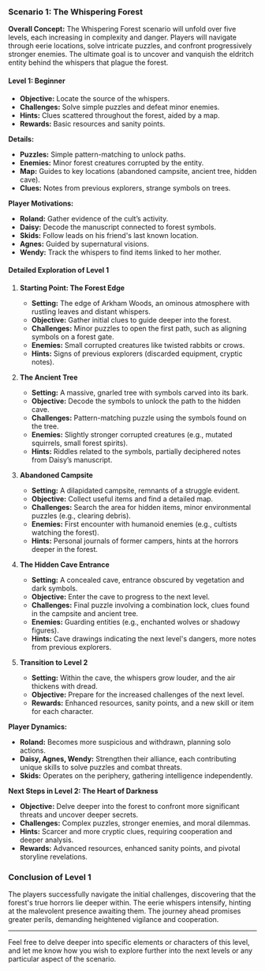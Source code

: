 ### Scenario 1: The Whispering Forest

**Overall Concept:** The Whispering Forest scenario will unfold over five levels, each increasing in complexity and danger. Players will navigate through eerie locations, solve intricate puzzles, and confront progressively stronger enemies. The ultimate goal is to uncover and vanquish the eldritch entity behind the whispers that plague the forest.

#### Level 1: Beginner
- **Objective:** Locate the source of the whispers.
- **Challenges:** Solve simple puzzles and defeat minor enemies.
- **Hints:** Clues scattered throughout the forest, aided by a map.
- **Rewards:** Basic resources and sanity points.

**Details:**
- **Puzzles:** Simple pattern-matching to unlock paths.
- **Enemies:** Minor forest creatures corrupted by the entity.
- **Map:** Guides to key locations (abandoned campsite, ancient tree, hidden cave).
- **Clues:** Notes from previous explorers, strange symbols on trees.

**Player Motivations:**
- **Roland:** Gather evidence of the cult’s activity.
- **Daisy:** Decode the manuscript connected to forest symbols.
- **Skids:** Follow leads on his friend's last known location.
- **Agnes:** Guided by supernatural visions.
- **Wendy:** Track the whispers to find items linked to her mother.

#### Detailed Exploration of Level 1

1. **Starting Point: The Forest Edge**
    - **Setting:** The edge of Arkham Woods, an ominous atmosphere with rustling leaves and distant whispers.
    - **Objective:** Gather initial clues to guide deeper into the forest.
    - **Challenges:** Minor puzzles to open the first path, such as aligning symbols on a forest gate.
    - **Enemies:** Small corrupted creatures like twisted rabbits or crows.
    - **Hints:** Signs of previous explorers (discarded equipment, cryptic notes).

2. **The Ancient Tree**
    - **Setting:** A massive, gnarled tree with symbols carved into its bark.
    - **Objective:** Decode the symbols to unlock the path to the hidden cave.
    - **Challenges:** Pattern-matching puzzle using the symbols found on the tree.
    - **Enemies:** Slightly stronger corrupted creatures (e.g., mutated squirrels, small forest spirits).
    - **Hints:** Riddles related to the symbols, partially deciphered notes from Daisy’s manuscript.

3. **Abandoned Campsite**
    - **Setting:** A dilapidated campsite, remnants of a struggle evident.
    - **Objective:** Collect useful items and find a detailed map.
    - **Challenges:** Search the area for hidden items, minor environmental puzzles (e.g., clearing debris).
    - **Enemies:** First encounter with humanoid enemies (e.g., cultists watching the forest).
    - **Hints:** Personal journals of former campers, hints at the horrors deeper in the forest.

4. **The Hidden Cave Entrance**
    - **Setting:** A concealed cave, entrance obscured by vegetation and dark symbols.
    - **Objective:** Enter the cave to progress to the next level.
    - **Challenges:** Final puzzle involving a combination lock, clues found in the campsite and ancient tree.
    - **Enemies:** Guarding entities (e.g., enchanted wolves or shadowy figures).
    - **Hints:** Cave drawings indicating the next level's dangers, more notes from previous explorers.

5. **Transition to Level 2**
    - **Setting:** Within the cave, the whispers grow louder, and the air thickens with dread.
    - **Objective:** Prepare for the increased challenges of the next level.
    - **Rewards:** Enhanced resources, sanity points, and a new skill or item for each character.

**Player Dynamics:**
- **Roland:** Becomes more suspicious and withdrawn, planning solo actions.
- **Daisy, Agnes, Wendy:** Strengthen their alliance, each contributing unique skills to solve puzzles and combat threats.
- **Skids:** Operates on the periphery, gathering intelligence independently.

**Next Steps in Level 2: The Heart of Darkness**

- **Objective:** Delve deeper into the forest to confront more significant threats and uncover deeper secrets.
- **Challenges:** Complex puzzles, stronger enemies, and moral dilemmas.
- **Hints:** Scarcer and more cryptic clues, requiring cooperation and deeper analysis.
- **Rewards:** Advanced resources, enhanced sanity points, and pivotal storyline revelations.

### Conclusion of Level 1

The players successfully navigate the initial challenges, discovering that the forest's true horrors lie deeper within. The eerie whispers intensify, hinting at the malevolent presence awaiting them. The journey ahead promises greater perils, demanding heightened vigilance and cooperation.

---

Feel free to delve deeper into specific elements or characters of this level, and let me know how you wish to explore further into the next levels or any particular aspect of the scenario.